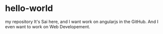# hello-world
my repository
It's Sai here, and I want work on angularjs in the GitHub.
And I even want to work on Web Developement.

